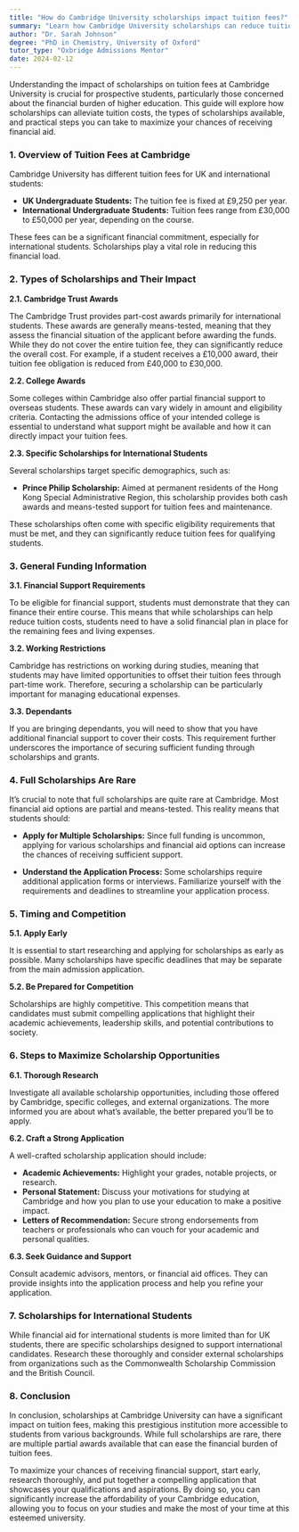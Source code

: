 ```yaml
---
title: "How do Cambridge University scholarships impact tuition fees?"
summary: "Learn how Cambridge University scholarships can reduce tuition fees for UK and international students, easing the financial burden of higher education."
author: "Dr. Sarah Johnson"
degree: "PhD in Chemistry, University of Oxford"
tutor_type: "Oxbridge Admissions Mentor"
date: 2024-02-12
---
```


Understanding the impact of scholarships on tuition fees at Cambridge University is crucial for prospective students, particularly those concerned about the financial burden of higher education. This guide will explore how scholarships can alleviate tuition costs, the types of scholarships available, and practical steps you can take to maximize your chances of receiving financial aid.

### 1. Overview of Tuition Fees at Cambridge

Cambridge University has different tuition fees for UK and international students:

- **UK Undergraduate Students:** The tuition fee is fixed at £9,250 per year.
- **International Undergraduate Students:** Tuition fees range from £30,000 to £50,000 per year, depending on the course.

These fees can be a significant financial commitment, especially for international students. Scholarships play a vital role in reducing this financial load.

### 2. Types of Scholarships and Their Impact

**2.1. Cambridge Trust Awards**

The Cambridge Trust provides part-cost awards primarily for international students. These awards are generally means-tested, meaning that they assess the financial situation of the applicant before awarding the funds. While they do not cover the entire tuition fee, they can significantly reduce the overall cost. For example, if a student receives a £10,000 award, their tuition fee obligation is reduced from £40,000 to £30,000.

**2.2. College Awards**

Some colleges within Cambridge also offer partial financial support to overseas students. These awards can vary widely in amount and eligibility criteria. Contacting the admissions office of your intended college is essential to understand what support might be available and how it can directly impact your tuition fees.

**2.3. Specific Scholarships for International Students**

Several scholarships target specific demographics, such as:

- **Prince Philip Scholarship:** Aimed at permanent residents of the Hong Kong Special Administrative Region, this scholarship provides both cash awards and means-tested support for tuition fees and maintenance.
  
These scholarships often come with specific eligibility requirements that must be met, and they can significantly reduce tuition fees for qualifying students.

### 3. General Funding Information

**3.1. Financial Support Requirements**

To be eligible for financial support, students must demonstrate that they can finance their entire course. This means that while scholarships can help reduce tuition costs, students need to have a solid financial plan in place for the remaining fees and living expenses.

**3.2. Working Restrictions**

Cambridge has restrictions on working during studies, meaning that students may have limited opportunities to offset their tuition fees through part-time work. Therefore, securing a scholarship can be particularly important for managing educational expenses.

**3.3. Dependants**

If you are bringing dependants, you will need to show that you have additional financial support to cover their costs. This requirement further underscores the importance of securing sufficient funding through scholarships and grants.

### 4. Full Scholarships Are Rare

It’s crucial to note that full scholarships are quite rare at Cambridge. Most financial aid options are partial and means-tested. This reality means that students should:

- **Apply for Multiple Scholarships:** Since full funding is uncommon, applying for various scholarships and financial aid options can increase the chances of receiving sufficient support.

- **Understand the Application Process:** Some scholarships require additional application forms or interviews. Familiarize yourself with the requirements and deadlines to streamline your application process.

### 5. Timing and Competition

**5.1. Apply Early**

It is essential to start researching and applying for scholarships as early as possible. Many scholarships have specific deadlines that may be separate from the main admission application. 

**5.2. Be Prepared for Competition**

Scholarships are highly competitive. This competition means that candidates must submit compelling applications that highlight their academic achievements, leadership skills, and potential contributions to society. 

### 6. Steps to Maximize Scholarship Opportunities

**6.1. Thorough Research**

Investigate all available scholarship opportunities, including those offered by Cambridge, specific colleges, and external organizations. The more informed you are about what’s available, the better prepared you’ll be to apply.

**6.2. Craft a Strong Application**

A well-crafted scholarship application should include:

- **Academic Achievements:** Highlight your grades, notable projects, or research.
- **Personal Statement:** Discuss your motivations for studying at Cambridge and how you plan to use your education to make a positive impact.
- **Letters of Recommendation:** Secure strong endorsements from teachers or professionals who can vouch for your academic and personal qualities.

**6.3. Seek Guidance and Support**

Consult academic advisors, mentors, or financial aid offices. They can provide insights into the application process and help you refine your application.

### 7. Scholarships for International Students

While financial aid for international students is more limited than for UK students, there are specific scholarships designed to support international candidates. Research these thoroughly and consider external scholarships from organizations such as the Commonwealth Scholarship Commission and the British Council.

### 8. Conclusion

In conclusion, scholarships at Cambridge University can have a significant impact on tuition fees, making this prestigious institution more accessible to students from various backgrounds. While full scholarships are rare, there are multiple partial awards available that can ease the financial burden of tuition fees. 

To maximize your chances of receiving financial support, start early, research thoroughly, and put together a compelling application that showcases your qualifications and aspirations. By doing so, you can significantly increase the affordability of your Cambridge education, allowing you to focus on your studies and make the most of your time at this esteemed university.
    
